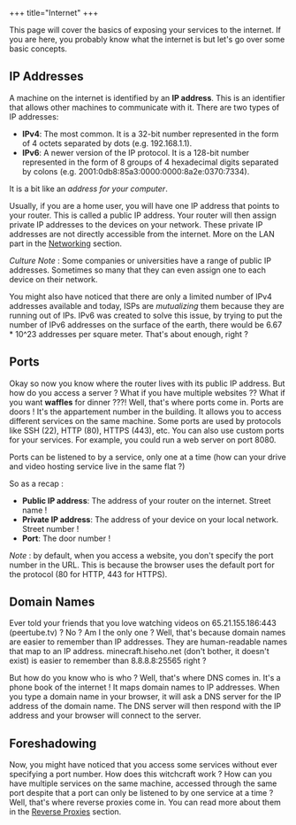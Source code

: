 +++
title="Internet"
+++

This page will cover the basics of exposing your services to the internet. If you are here, you probably know what the internet is but let's go over some basic concepts.

## IP Addresses

A machine on the internet is identified by an **IP address**. This is an identifier that allows other machines to communicate with it. There are two types of IP addresses:
- **IPv4**: The most common. It is a 32-bit number represented in the form of 4 octets separated by dots (e.g. 192.168.1.1).
- **IPv6**: A newer version of the IP protocol. It is a 128-bit number represented in the form of 8 groups of 4 hexadecimal digits separated by colons (e.g. 2001:0db8:85a3:0000:0000:8a2e:0370:7334).

It is a bit like an *address for your computer*.

Usually, if you are a home user, you will have one IP address that points to your router. This is called a public IP address. Your router will then assign private IP addresses to the devices on your network. These private IP addresses are not directly accessible from the internet. More on the LAN part in the [Networking](/docs/coreconcepts/networking) section.

*Culture Note* : Some companies or universities have a range of public IP addresses. Sometimes so many that they can even assign one to each device on their network.

You might also have noticed that there are only a limited number of IPv4 addresses available and today, ISPs are *mutualizing* them because they are running out of IPs. IPv6 was created to solve this issue, by trying to put the number of IPv6 addresses on the surface of the earth, there would be 6.67 * 10^23 addresses per square meter. That's about enough, right ?

## Ports

Okay so now you know where the router lives with its public IP address. But how do you access a server ? What if you have multiple websites ?? What if you want **waffles** for dinner ???! Well, that's where ports come in. Ports are doors ! It's the appartement number in the building. It allows you to access different services on the same machine. Some ports are used by protocols like SSH (22), HTTP (80), HTTPS (443), etc. You can also use custom ports for your services. For example, you could run a web server on port 8080.

Ports can be listened to by a service, only one at a time (how can your drive and video hosting service live in the same flat ?)

So as a recap :
- **Public IP address**: The address of your router on the internet. Street name !
- **Private IP address**: The address of your device on your local network. Street number !
- **Port**: The door number !

*Note* : by default, when you access a website, you don't specify the port number in the URL. This is because the browser uses the default port for the protocol (80 for HTTP, 443 for HTTPS).

## Domain Names

Ever told your friends that you love watching videos on 65.21.155.186:443 (peertube.tv) ? No ? Am I the only one ? Well, that's because domain names are easier to remember than IP addresses. They are human-readable names that map to an IP address. minecraft.hiseho.net (don't bother, it doesn't exist) is easier to remember than 8.8.8.8:25565 right ?

But how do you know who is who ? Well, that's where DNS comes in. It's a phone book of the internet ! It maps domain names to IP addresses. When you type a domain name in your browser, it will ask a DNS server for the IP address of the domain name. The DNS server will then respond with the IP address and your browser will connect to the server.

## Foreshadowing

Now, you might have noticed that you access some services without ever specifying a port number. How does this witchcraft work ? How can you have multiple services on the same machine, accessed through the same port despite that a port can only be listened to by one service at a time ? Well, that's where reverse proxies come in. You can read more about them in the [Reverse Proxies](/docs/coreconcepts/reverse-proxy) section.


